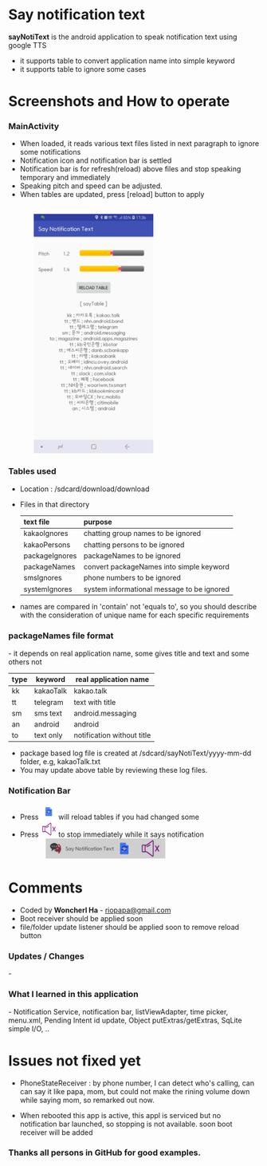 # Say notification text
**sayNotiText** is the android application to speak notification text using google TTS

- it supports table to convert application name into simple keyword
- it supports table to ignore some cases

<H1>Screenshots and How to operate</H1>

<H3>MainActivity</H3>

- When loaded, it reads various text files listed in next paragraph to ignore some notifications
- Notification icon and notification bar is settled
- Notification bar is for refresh(reload) above files and stop speaking temporary and immediately
- Speaking pitch and speed can be adjusted.
- When tables are updated, press \[reload] button to apply

<br>&nbsp;&nbsp;&nbsp;&nbsp;&nbsp;&nbsp;&nbsp;&nbsp;&nbsp;&nbsp;&nbsp;&nbsp;
    <img src="./screenshots/mainActivity.jpg" width=240 height=480>

<H3>Tables used</H3>

- Location : /sdcard/download/download
- Files in that directory

    |text file| purpose|
    |---|---|
    |kakaoIgnores| chatting group names to be ignored  |
    |kakaoPersons| chatting persons to be ignored |
    | packageIgnores | packageNames to be ignored |
    |packageNames|convert packageNames into simple keyword|
    |smsIgnores| phone numbers to be ignored |
    |systemIgnores|system informational message to be ignored|
- names are compared in 'contain' not 'equals to', so you should describe with the consideration of unique name for each specific requirements


<H3>packageNames file format</H3>
- it depends on real application name, some gives title and text and some others not
    
    
|type| keyword | real application name|
| --- | --- | --- |
| kk | kakaoTalk| kakao.talk |
| tt | telegram| text with title |
| sm | sms text| android.messaging |
| an | android| android |
| to | text only |notification without title |

- package based log file is created at /sdcard/sayNotiText/yyyy-mm-dd folder, e.g, kakaoTalk.txt
- You may update above table by reviewing these log files.
 
<H3>Notification Bar</H3>
 
- Press <img src="./app/src/main/res/mipmap-xxhdpi/ic_reloading.png" width=32 height=32> will reload tables if you had changed some
- Press <img src="./app/src/main/res/mipmap-xxhdpi/ic_stop_say.png" width=32 height=32> to stop immediately while it says notification
<br>&nbsp;&nbsp;&nbsp;&nbsp;&nbsp;&nbsp;&nbsp;&nbsp;&nbsp;&nbsp;&nbsp;&nbsp; <img src="./screenshots/notificationBar.png" width=240 height=40>

<H1>Comments</H1>

- Coded by **Woncherl Ha** - riopapa@gmail.com
- Boot receiver should be applied soon
- file/folder update listener should be applied soon to remove reload button

<H3>Updates / Changes</H3>
- 
<H3>What I learned in this application</H3>
- Notification Service, notification bar, listViewAdapter, time picker, menu.xml, Pending Intent id update, Object putExtras/getExtras, SqLite simple I/O, .. 

<H1>Issues not fixed yet</H1>

- PhoneStateReceiver : by phone number, I can detect who's calling, can can say it like papa, mom, but could not make the rining volume down while saying mom, so remarked out now.

- When rebooted this app is active, this appl is serviced but no notification bar launched, so stopping is not available. soon boot receiver will be added

<H3>Thanks all persons in GitHub for good examples.</H3>

